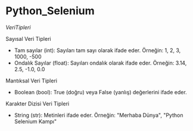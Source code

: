 # Python_Selenium

$Veri Tipleri$

Sayısal Veri Tipleri
- Tam sayılar (int): Sayıları tam sayı olarak ifade eder. Örneğin: 1, 2, 3, 1000, -500
- Ondalık Sayılar (float): Sayıları ondalık olarak ifade eder. Örneğin: 3.14, 2.5, -1.0, 0.0

Mantıksal Veri Tipleri
- Boolean (bool): True (doğru) veya False (yanlış) değerlerini ifade eder.

Karakter Dizisi Veri Tipleri
- String (str): Metinleri ifade eder. Örneğin: "Merhaba Dünya", "Python Selenium Kampı"
